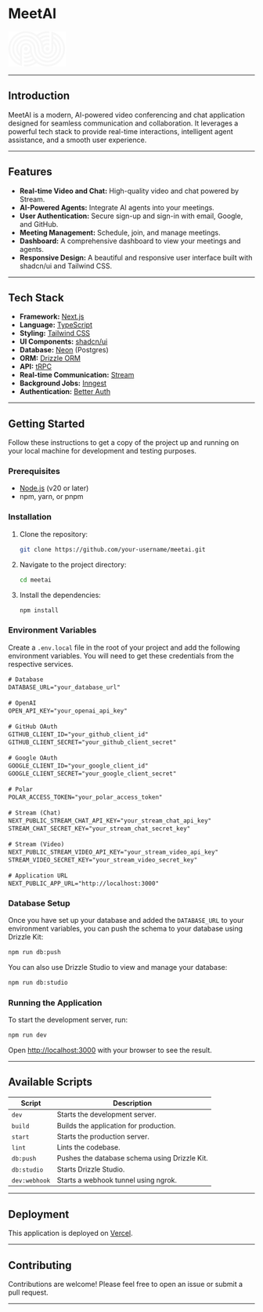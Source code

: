 # MeetAI

![Logo](public/logo.svg)

---

## Introduction

MeetAI is a modern, AI-powered video conferencing and chat application designed for seamless communication and collaboration. It leverages a powerful tech stack to provide real-time interactions, intelligent agent assistance, and a smooth user experience.

---

## Features

- **Real-time Video and Chat:** High-quality video and chat powered by Stream.
- **AI-Powered Agents:** Integrate AI agents into your meetings.
- **User Authentication:** Secure sign-up and sign-in with email, Google, and GitHub.
- **Meeting Management:** Schedule, join, and manage meetings.
- **Dashboard:** A comprehensive dashboard to view your meetings and agents.
- **Responsive Design:** A beautiful and responsive user interface built with shadcn/ui and Tailwind CSS.

---

## Tech Stack

- **Framework:** [Next.js](https://nextjs.org/)
- **Language:** [TypeScript](https://www.typescriptlang.org/)
- **Styling:** [Tailwind CSS](https://tailwindcss.com/)
- **UI Components:** [shadcn/ui](https://ui.shadcn.com/)
- **Database:** [Neon](https://neon.tech/) (Postgres)
- **ORM:** [Drizzle ORM](https://orm.drizzle.team/)
- **API:** [tRPC](https://trpc.io/)
- **Real-time Communication:** [Stream](https://getstream.io/)
- **Background Jobs:** [Inngest](https://www.inngest.com/)
- **Authentication:** [Better Auth](https://better-auth.dev/)

---

## Getting Started

Follow these instructions to get a copy of the project up and running on your local machine for development and testing purposes.

### Prerequisites

- [Node.js](https://nodejs.org/en/) (v20 or later)
- npm, yarn, or pnpm

### Installation

1.  Clone the repository:
    ```sh
    git clone https://github.com/your-username/meetai.git
    ```
2.  Navigate to the project directory:
    ```sh
    cd meetai
    ```
3.  Install the dependencies:
    ```sh
    npm install
    ```

### Environment Variables

Create a `.env.local` file in the root of your project and add the following environment variables. You will need to get these credentials from the respective services.

```env
# Database
DATABASE_URL="your_database_url"

# OpenAI
OPEN_API_KEY="your_openai_api_key"

# GitHub OAuth
GITHUB_CLIENT_ID="your_github_client_id"
GITHUB_CLIENT_SECRET="your_github_client_secret"

# Google OAuth
GOOGLE_CLIENT_ID="your_google_client_id"
GOOGLE_CLIENT_SECRET="your_google_client_secret"

# Polar
POLAR_ACCESS_TOKEN="your_polar_access_token"

# Stream (Chat)
NEXT_PUBLIC_STREAM_CHAT_API_KEY="your_stream_chat_api_key"
STREAM_CHAT_SECRET_KEY="your_stream_chat_secret_key"

# Stream (Video)
NEXT_PUBLIC_STREAM_VIDEO_API_KEY="your_stream_video_api_key"
STREAM_VIDEO_SECRET_KEY="your_stream_video_secret_key"

# Application URL
NEXT_PUBLIC_APP_URL="http://localhost:3000"
```

### Database Setup

Once you have set up your database and added the `DATABASE_URL` to your environment variables, you can push the schema to your database using Drizzle Kit:

```sh
npm run db:push
```

You can also use Drizzle Studio to view and manage your database:

```sh
npm run db:studio
```

### Running the Application

To start the development server, run:

```sh
npm run dev
```

Open [http://localhost:3000](http://localhost:3000) with your browser to see the result.

---

## Available Scripts

| Script        | Description                                      |
| ------------- | ------------------------------------------------ |
| `dev`         | Starts the development server.                   |
| `build`       | Builds the application for production.           |
| `start`       | Starts the production server.                    |
| `lint`        | Lints the codebase.                              |
| `db:push`     | Pushes the database schema using Drizzle Kit.    |
| `db:studio`   | Starts Drizzle Studio.                           |
| `dev:webhook` | Starts a webhook tunnel using ngrok.             |

---

## Deployment

This application is deployed on [Vercel](https://vercel.com/).

---

## Contributing

Contributions are welcome! Please feel free to open an issue or submit a pull request.

---

